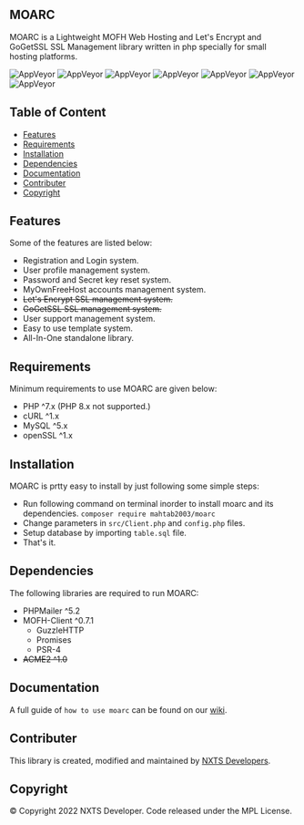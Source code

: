 ## MOARC

MOARC is a Lightweight MOFH Web Hosting and Let's Encrypt and GoGetSSL SSL Management library written in php specially for small hosting platforms.

![AppVeyor](https://img.shields.io/badge/Licence-MPL-lightgreen)
![AppVeyor](https://img.shields.io/badge/Version-0.1_alpha-lightgrey)
![AppVeyor](https://img.shields.io/badge/Build-passing-lightgreen)
![AppVeyor](https://img.shields.io/badge/PHP-7.x-lightgrey)
![AppVeyor](https://img.shields.io/badge/MySQL-5.2-lightgrey)
![AppVeyor](https://img.shields.io/badge/Type-Library-lightgrey)
![AppVeyor](https://img.shields.io/badge/forked-MOFHY_Lite-lightgrey)

## Table of Content 

- [Features](#features)
- [Requirements](#requirements) 
- [Installation](#installation)
- [Dependencies](#dependencies)
- [Documentation](#documentation)
- [Contributer](#contributer)
- [Copyright](#copyright)

## Features

Some of the features are listed below:
- Registration and Login system. 
- User profile management system.
- Password and Secret key reset system.
- MyOwnFreeHost accounts management system.
- <s>Let's Encrypt SSL management system. </s>
- <s>GoGetSSL SSL management system. </s>
- User support management system.
- Easy to use template system. 
- All-In-One standalone library.

## Requirements

Minimum requirements to use MOARC are given below:
- PHP ^7.x (PHP 8.x not supported.)
- cURL ^1.x
- MySQL ^5.x
- openSSL ^1.x

## Installation

MOARC is prtty easy to install by just following some simple steps:
- Run following command on terminal inorder to install moarc and its dependencies.
 ``` composer require mahtab2003/moarc ``` 
- Change parameters in ```src/Client.php``` and ```config.php``` files.
- Setup database by importing ```table.sql``` file.
- That's it.

## Dependencies

The following libraries are required to run MOARC:
- PHPMailer ^5.2
- MOFH-Client ^0.7.1
  - GuzzleHTTP
  - Promises
  - PSR-4
- <s>ACME2 ^1.0</s>

## Documentation

A full guide of `how to use moarc` can be found on our [wiki](https://github.com/NXTS-Developers/MOARC/wiki/).

## Contributer
This library is created, modified and maintained by [NXTS Developers](https://github.com/NXTS-Developers).

## Copyright
©️ Copyright 2022 NXTS Developer. Code released under the MPL License.